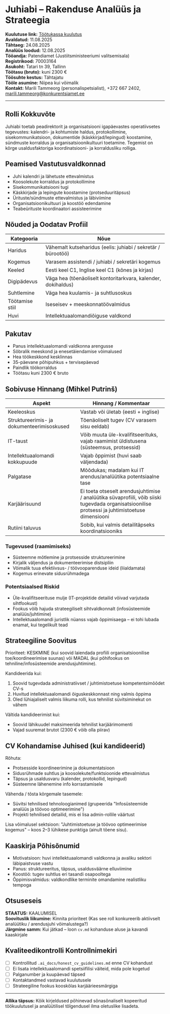 # Juhiabi – Rakenduse Analüüs ja Strateegia

**Kuulutuse link:** [Töötukassa kuulutus](https://www.tootukassa.ee/et/toopakkumised/juhiabi-798749)  
**Avaldatud:** 11.08.2025  
**Tähtaeg:** 24.08.2025  
**Analüüs loodud:** 12.08.2025  
**Tööandja:** Patendiamet (Justiitsministeeriumi valitsemisala)  
**Registrikood:** 70003164  
**Asukoht:** Tatari tn 39, Tallinn  
**Töötasu (bruto):** kuni 2300 €  
**Töösuhte kestus:** Tähtajatu  
**Tööle asumine:** Niipea kui võimalik  
**Kontakt:** Marili Tammeorg (personalispetsialist), +372 667 2402, [marili.tammeorg@konkurentsiamet.ee](mailto:marili.tammeorg@konkurentsiamet.ee)

---

## Rolli Kokkuvõte

Juhiabi toetab peadirektorit ja organisatsiooni igapäevastes operatiivsetes tegevustes: kalendri- ja kohtumiste haldus, protokollimine, sisekommunikatsioon, dokumentide (käskkirjad/lepingud) koostamine, sündmuste korraldus ja organisatsioonikultuuri toetamine. Tegemist on kõrge usaldusfaktoriga koordinatsiooni- ja korraldusliku rolliga.

## Peamised Vastutusvaldkonnad

- Juhi kalendri ja lähetuste ettevalmistus
- Koosolekute korraldus ja protokollimine
- Sisekommunikatsiooni tugi
- Käskkirjade ja lepingute koostamine (protseduuritäpsus)
- Ürituste/sündmuste ettevalmistus ja läbiviimine
- Organisatsioonikultuuri ja koostöö edendamine
- Teabeürituste koordinaatori assisteerimine

## Nõuded ja Oodatav Profiil

| Kategooria | Nõue |
|-----------|------|
| Haridus | Vähemalt kutseharidus (eelis: juhiabi / sekretär / bürootöö) |
| Kogemus | Varasem assistendi / juhiabi / sekretäri kogemus |
| Keeled | Eesti keel C1, Inglise keel C1 (kõnes ja kirjas) |
| Digipädevus | Väga hea (tõenäoliselt kontoritarkvara, kalender, dokihaldus) |
| Suhtlemine | Väga hea kuulamis- ja suhtlusoskus |
| Töötamise stiil | Iseseisev + meeskonnatöövalmidus |
| Huvi | Intellektuaalomandiõiguse valdkond |

## Pakutav

- Panus intellektuaalomandi valdkonna arengusse
- Sõbralik meeskond ja enesetäiendamise võimalused
- Hea töökeskkond kesklinnas
- 35-päevane põhipuhkus + tervisepäevad
- Paindlik töökorraldus
- Töötasu kuni 2300 € bruto

## Sobivuse Hinnang (Mihkel Putrinš)

| Aspekt | Hinnang / Kommentaar |
|--------|-----------------------|
| Keeleoskus | Vastab või ületab (eesti + inglise) |
| Struktureerimis- ja dokumenteerimisoskused | Tõenäoliselt tugev (CV varasem sisu eeldab) |
| IT-taust | Võib muuta üle-kvalifitseerituks, vajab raamimist üldistusena (süsteemsus, protsessid) |
| Intellektuaalomandi kokkupuude | Vajab õppimist (huvi saab väljendada) |
| Palgatase | Mõõdukas; madalam kui IT arendus/analüütika potentsiaalne tase |
| Karjäärisuund | Ei toeta otseselt arendusjuhtimise / analüütika süvaprofiili, võib siiski tugevdada organisatsioonilise protsessi ja juhtimistoetuse dimensiooni |
| Rutiini taluvus | Sobib, kui valmis detailitäpseks koordinatsiooniks |

### Tugevused (raamimiseks)

- Süsteemne mõtlemine ja protsesside struktureerimine
- Kirjalik väljendus ja dokumenteerimise distsipliin
- Võimalik tuua efektiivsus- / töövooparenduse ideid (liialdamata)
- Kogemus erinevate sidusrühmadega

### Potentsiaalsed Riskid

- Üle-kvalifitseerituse mulje (IT-projektide detailid võivad varjutada sihtfookust)
- Fookus võib hajuda strateegiliselt sihtvaldkonnalt (infosüsteemide analüüs/juhtimine)
- Intellektuaalomandi juristlik nüanss vajab õppimisaega – ei tohi lubada enamat, kui tegelikult tead

## Strateegiline Soovitus

Prioriteet: KESKMINE (kui soovid laiendada profiili organisatsioonilise toe/koordineerimise suunas) või MADAL (kui põhifookus on tehniline/infosüsteemide arendusjuhtimine).  

Kandideerida kui:

1. Soovid tugevdada administratiivset / juhtimistoetuse kompetentsimõõdet CV-s
2. Huvitud intellektuaalomandi õiguskeskkonnast ning valmis õppima
3. Oled lühiajaliselt valmis liikuma rolli, kus tehnilist süvitsiminekut on vähem

Vältida kandideerimist kui:

- Soovid lähikuudel maksimeerida tehnilist karjäärimomenti
- Vajad suuremat brutot (2300 € võib olla piirav)

## CV Kohandamise Juhised (kui kandideerid)

Rõhuta:

- Protsesside koordineerimine ja dokumentatsioon
- Sidusrühmade suhtlus ja koosolekute/funktsioonide ettevalmistus
- Täpsus ja usaldusvaru (kalender, protokollid, lepingud)
- Süsteemne lähenemine info korrastamisele

Vähenda / tõsta kõrgemale tasemele:

- Süvitsi tehnilised tehnoloogianimed (grupeerida "Infosüsteemide analüüs ja töövoo optimeerimine")
- Projekti tehnilised detailid, mis ei lisa admin-rollile väärtust

Lisa võimalusel sektsioon: "Juhtimistoetuse ja töövoo optimeerimise kogemus" – koos 2–3 lühikese punktiga (ainult tõene sisu).

## Kaaskirja Põhisõnumid

- Motivatsioon: huvi intellektuaalomandi valdkonna ja avaliku sektori läbipaistvuse vastu
- Panus: struktureeritus, täpsus, usaldusväärne elluviimine
- Koostöö: tugev suhtlus eri tasandi osapooltega
- Õppimisvalmidus: valdkondlike terminite omandamine realistliku tempoga

## Otsuseseis

**STAATUS:** KAALUMISEL  
**Soovituslik liikumine:** Kinnita prioriteet (Kas see roll konkureerib aktiivselt analüütiku / arendusjuhi võimalustega?)  
**Järgmine samm:** Kui jätkad – loon `cv.md` kohanduse aluse ja kavandi kaaskirjale

## Kvaliteedikontrolli Kontrollnimekiri

- [ ] Kontrollitud `.ai_docs/honest_cv_guidelines.md` enne CV kohandust  
- [ ] Ei lisata intellektuaalomandi spetsiifilisi väiteid, mida pole kogetud  
- [ ] Palganumber ja kuupäevad täpsed  
- [ ] Kontaktandmed vastavad kuulutusele  
- [ ] Strateegiline fookus kooskõlas karjäärieesmärgiga

---

**Allika täpsus:** Kõik kirjeldused põhinevad sõnasõnaliselt kopeeritud töökuulutusel ja analüütilisel tõlgendusel ilma oletuslike lisadeta.

